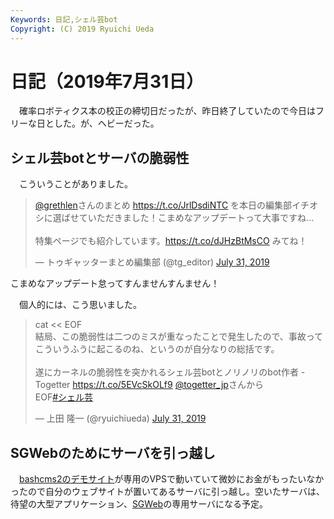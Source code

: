 ```yaml
---
Keywords: 日記,シェル芸bot
Copyright: (C) 2019 Ryuichi Ueda
---
```


# 日記（2019年7月31日）

　確率ロボティクス本の校正の締切日だったが、昨日終了していたので今日はフリーな日とした。が、ヘビーだった。

## シェル芸botとサーバの脆弱性

　こういうことがありました。

<blockquote class="twitter-tweet" data-partner="tweetdeck"><p lang="ja" dir="ltr"><a href="https://twitter.com/grethlen?ref_src=twsrc%5Etfw">@grethlen</a>さんのまとめ <a href="https://t.co/JrlDsdiNTC">https://t.co/JrlDsdiNTC</a> を本日の編集部イチオシに選ばせていただきました！こまめなアップデートって大事ですね...<br><br>特集ページでも紹介しています。<a href="https://t.co/dJHzBtMsCO">https://t.co/dJHzBtMsCO</a> みてね！</p>&mdash; トゥギャッターまとめ編集部 (@tg_editor) <a href="https://twitter.com/tg_editor/status/1156429346879373312?ref_src=twsrc%5Etfw">July 31, 2019</a></blockquote>
<script async src="https://platform.twitter.com/widgets.js" charset="utf-8"></script>

こまめなアップデート怠ってすんませんすんません！

　個人的には、こう思いました。

<blockquote class="twitter-tweet" data-partner="tweetdeck"><p lang="ja" dir="ltr">cat &lt;&lt; EOF<br>結局、この脆弱性は二つのミスが重なったことで発生したので、事故ってこういうふうに起こるのね、というのが自分なりの総括です。<br><br>遂にカーネルの脆弱性を突かれるシェル芸botとノリノリのbot作者 - Togetter <a href="https://t.co/5EVcSkOLf9">https://t.co/5EVcSkOLf9</a> <a href="https://twitter.com/togetter_jp?ref_src=twsrc%5Etfw">@togetter_jp</a>さんから<br>EOF<a href="https://twitter.com/hashtag/%E3%82%B7%E3%82%A7%E3%83%AB%E8%8A%B8?src=hash&amp;ref_src=twsrc%5Etfw">#シェル芸</a></p>&mdash; 上田 隆一 (@ryuichiueda) <a href="https://twitter.com/ryuichiueda/status/1156559722880745472?ref_src=twsrc%5Etfw">July 31, 2019</a></blockquote>
<script async src="https://platform.twitter.com/widgets.js" charset="utf-8"></script>


## SGWebのためにサーバを引っ越し

　[bashcms2のデモサイト](https://bashcms2.ueda.tech/)が専用のVPSで動いていて微妙にお金がもったいなかったので自分のウェブサイトが置いてあるサーバに引っ越し。空いたサーバは、待望の大型アプリケーション、[SGWeb](https://github.com/kekeho/SGWeb/blob/master/README.md)の専用サーバになる予定。
